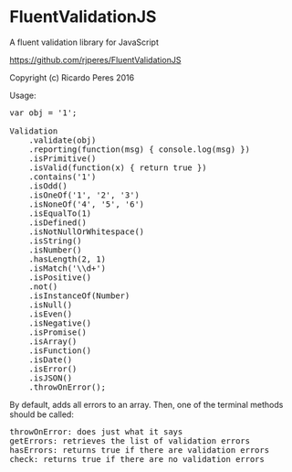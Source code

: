# FluentValidationJS
A fluent validation library for JavaScript

https://github.com/rjperes/FluentValidationJS

Copyright (c) Ricardo Peres 2016

Usage:

<pre>
var obj = '1';

Validation
	.validate(obj)
	.reporting(function(msg) { console.log(msg) })
	.isPrimitive()
	.isValid(function(x) { return true })
	.contains('1')
	.isOdd()
	.isOneOf('1', '2', '3')
	.isNoneOf('4', '5', '6')
	.isEqualTo(1)
	.isDefined()
	.isNotNullOrWhitespace()
	.isString()
	.isNumber()
	.hasLength(2, 1)
	.isMatch('\\d+')
	.isPositive()
	.not()
	.isInstanceOf(Number)
	.isNull()
	.isEven()
	.isNegative()
	.isPromise()
	.isArray()
	.isFunction()
	.isDate()
	.isError()
	.isJSON()
	.throwOnError();
</pre>

By default, adds all errors to an array. Then, one of the terminal methods should be called:

<pre>
throwOnError: does just what it says
getErrors: retrieves the list of validation errors
hasErrors: returns true if there are validation errors
check: returns true if there are no validation errors
</pre>